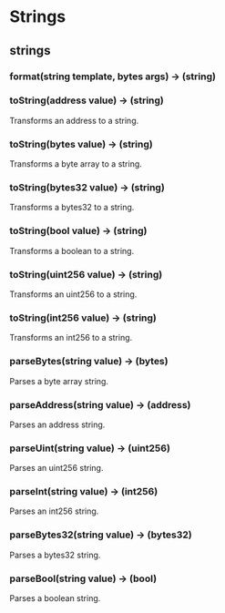 # Strings

## strings



### **format(string template, bytes args) &rarr; (string)**



### **toString(address value) &rarr; (string)**

Transforms an address to a string.

### **toString(bytes value) &rarr; (string)**

Transforms a byte array to a string.

### **toString(bytes32 value) &rarr; (string)**

Transforms a bytes32 to a string.

### **toString(bool value) &rarr; (string)**

Transforms a boolean to a string.

### **toString(uint256 value) &rarr; (string)**

Transforms an uint256 to a string.

### **toString(int256 value) &rarr; (string)**

Transforms an int256 to a string.

### **parseBytes(string value) &rarr; (bytes)**

Parses a byte array string.

### **parseAddress(string value) &rarr; (address)**

Parses an address string.

### **parseUint(string value) &rarr; (uint256)**

Parses an uint256 string.

### **parseInt(string value) &rarr; (int256)**

Parses an int256 string.

### **parseBytes32(string value) &rarr; (bytes32)**

Parses a bytes32 string.

### **parseBool(string value) &rarr; (bool)**

Parses a boolean string.

